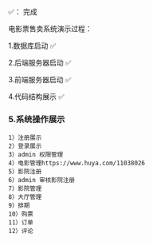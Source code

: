  ✅： 完成

电影票售卖系统演示过程：

1.数据库启动   ✅

2.后端服务器启动  ✅

3.前端服务器启动  ✅

4.代码结构展示  ✅

### 5.系统操作展示 
    1）注册展示 
    2）登录展示
    3）admin 权限管理
    4）电影管理https://www.huya.com/11038026
    5）影院注册
    6）admin 审核影院注册
    7）影院管理
    8）大厅管理
    9）排期
    10）购票
    11）订单
    12）评论
